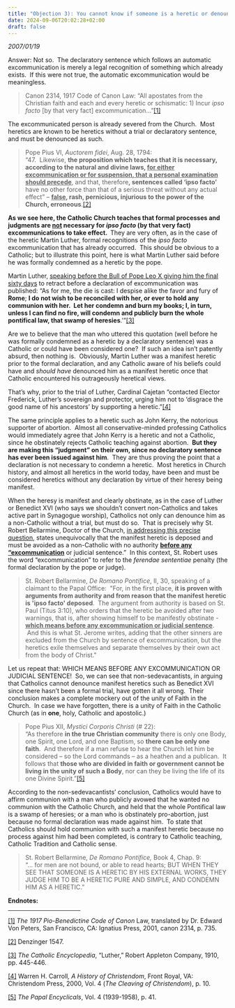 ```yaml
---
title: "Objection 3): You cannot know if someone is a heretic or denounce him as such without a trial and declaratory sentence."
date: 2024-09-06T20:02:28+02:00
draft: false
---
```



*2007/01/19*

<p>Answer: Not so.  The declaratory sentence which follows an automatic excommunication is merely a legal recognition of something which already exists.  If this were not true, the automatic excommunication would be meaningless. </p>
<blockquote>
<p>Canon 2314, 1917 Code of Canon Law: “All apostates from the Christian faith and each and every heretic or schismatic: 1) Incur <em>ipso facto</em> [by that very fact] excommunication…”<a href="#_edn1" name="_ednref1">[1]</a></p>
</blockquote>
<p>The excommunicated person is already severed from the Church.  Most heretics are known to be heretics without a trial or declaratory sentence, and must be denounced as such.</p>
<blockquote>
<p>Pope Pius VI, <em>Auctorem fidei</em>, Aug. 28, 1794:<br />“47.  Likewise, <strong>the proposition which teaches that it is necessary, according to the natural and divine laws, <u>for either excommunication or for suspension, that a personal examination should precede</u></strong>, and that, therefore<strong>, sentences called ‘ipso facto’</strong> have no other force than that of a serious threat without any actual effect” – <strong><u>false</u>, rash, pernicious, injurious to the power of the Church, erroneous</strong>.<a href="#_edn2" name="_ednref2">[2]</a></p>
</blockquote>
<p><strong>As we see here, the Catholic Church teaches that formal processes and judgments are <u>not</u> necessary for <em>ipso facto</em> (by that very fact) excommunications to take effect.  </strong>They are very often, as in the case of the heretic Martin Luther, formal recognitions of the <em>ipso facto</em> excommunication that has already occurred.  This should be obvious to a Catholic; but to illustrate this point, here is what Martin Luther said before he was formally condemned as a heretic by the pope.</p>
<p>Martin Luther, <u>speaking before the Bull of Pope Leo X giving him the final sixty days</u> to retract before a declaration of excommunication was published: “As for me, the die is cast: I despise alike the favor and fury of <strong>Rome</strong>; <strong>I do not wish to be reconciled with her, or ever to hold any communion with her.  Let her condemn and burn my books; I, in turn, unless I can find no fire, will condemn and publicly burn the whole pontifical law, that swamp of heresies</strong>.’”<a href="#_edn3" name="_ednref3">[3]</a></p>
<p>Are we to believe that the man who uttered this quotation (well before he was formally condemned as a heretic by a declaratory sentence) was a Catholic or could have been considered one?  If such an idea isn’t patently absurd, then nothing is.  Obviously, Martin Luther was a manifest heretic prior to the formal declaration, and any Catholic aware of his beliefs could have and <em>should have</em> denounced him as a manifest heretic once that Catholic encountered his outrageously heretical views.</p>
<p>That’s why, prior to the trial of Luther, Cardinal Cajetan “contacted Elector Frederick, Luther’s sovereign and protector, urging him not to ‘disgrace the good name of his ancestors’ by supporting a heretic.”<a href="#_edn4" name="_ednref4">[4]</a></p>
<p>The same principle applies to a heretic such as John Kerry, the notorious supporter of abortion.  Almost all conservative-minded professing Catholics would immediately agree that John Kerry is a heretic and not a Catholic, since he obstinately rejects Catholic teaching against abortion.  <strong>But they are making this “judgment” on their own, since no declaratory sentence has ever been issued against him</strong>.  They are thus proving the point that a declaration is not necessary to condemn a heretic.  Most heretics in Church history, and almost all heretics in the world today, have been and must be considered heretics without any declaration by virtue of their heresy being manifest.</p>
<p>When the heresy is manifest and clearly obstinate, as in the case of Luther or Benedict XVI (who says we shouldn’t convert non-Catholics and takes active part in Synagogue worship), Catholics not only can denounce him as a non-Catholic without a trial, but must do so.  That is precisely why St. Robert Bellarmine, Doctor of the Church, <u>in addressing this precise question</u>, states unequivocally that the manifest heretic is deposed and must be avoided as a non-Catholic with no authority <strong><u>before any “excommunication</u></strong> or judicial sentence.”  In this context, St. Robert uses the word “excommunication” to refer to the <em>ferendae sententiae</em> penalty (the formal declaration by the pope or judge).</p>
<blockquote>
<p>St. Robert Bellarmine, <em>De Romano Pontifice</em>, II, 30, speaking of a claimant to the Papal Office:  "For, in the first place, <strong>it is proven with arguments from authority and from reason that the manifest heretic is 'ipso facto' deposed</strong>.  The argument from authority is based on St. Paul (Titus 3:10), who orders that the heretic be avoided after two warnings, that is, after showing himself to be manifestly obstinate - <strong><u>which means before any excommunication or judicial sentence</u></strong>.  And this is what St. Jerome writes, adding that the other sinners are excluded from the Church by sentence of excommunication, but the heretics exile themselves and separate themselves by their own act from the body of Christ."</p>
</blockquote>
<p>Let us repeat that: WHICH MEANS BEFORE ANY EXCOMMUNICATION OR JUDICIAL SENTENCE!  So, we can see that non-sedevacantists, in arguing that Catholics cannot denounce manifest heretics such as Benedict XVI since there hasn’t been a formal trial, have gotten it all wrong.  Their conclusion makes a complete mockery out of the unity of Faith in the Church.  In case we have forgotten, there is a unity of Faith in the Catholic Church (as in <strong>one</strong>, holy, Catholic and apostolic.)</p>
<blockquote>
<p>Pope Pius XII, <em>Mystici Corporis Christi</em> (# 22):<br />“As therefore <strong>in the true Christian community</strong> there is only one Body, one Spirit, one Lord, and one Baptism, so <strong>there can be only one faith</strong>.  And therefore if a man refuse to hear the Church let him be considered – so the Lord commands – as a heathen and a publican.  It follows that <strong>those who are divided in faith or government cannot be living in the unity of such a Body</strong>, nor can they be living the life of its one Divine Spirit.”<a href="#_edn5" name="_ednref5">[5]</a></p>
</blockquote>
<p>According to the non-sedevacantists’ conclusion, Catholics would have to affirm communion with a man who publicly avowed that he wanted no communion with the Catholic Church, and held that the whole Pontifical law is a swamp of heresies; or a man who is obstinately pro-abortion, just because no formal declaration was made against him.  To state that Catholics should hold communion with such a manifest heretic because no process against him had been completed, is contrary to Catholic teaching, Catholic Tradition and Catholic sense.</p>
<blockquote>
<p>St. Robert Bellarmine, <em>De Romano Pontifice,</em> Book 4, Chap. 9:<br />“… for men are not bound, or able to read hearts; BUT WHEN THEY SEE THAT SOMEONE IS A HERETIC BY HIS EXTERNAL WORKS, THEY JUDGE HIM TO BE A HERETIC PURE AND SIMPLE, AND CONDEMN HIM AS A HERETIC.”</p>
</blockquote>

<div class="content-notes"><strong>Endnotes:</strong><hr align="left" size="1" width="33%" />
<div>
<p><a href="#_ednref1" name="_edn1">[1]</a> <em>The 1917 Pio-Benedictine Code of Canon</em> Law, translated by Dr. Edward Von Peters, San Francisco, CA: Ignatius Press, 2001, canon 2314, p. 735.</p>
</div>
<div>
<p><a href="#_ednref2" name="_edn2">[2]</a> Denzinger 1547.</p>
</div>
<div>
<p><a href="#_ednref3" name="_edn3">[3]</a> <em>The Catholic Encyclopedia</em>, “Luther,” Robert Appleton Company, 1910, pp. 445-446.</p>
</div>
<div>
<p><a href="#_ednref4" name="_edn4">[4]</a> Warren H. Carroll<em>, A History of Christendom</em>, Front Royal, VA: Christendom Press, 2000, Vol. 4 (<em>The Cleaving of Christendom</em>), p. 10.</p>
</div>
<div>
<p><a href="#_ednref5" name="_edn5">[5]</a> <em>The Papal Encyclicals</em>, Vol. 4 (1939-1958), p. 41.</p>
</div>
</div>
